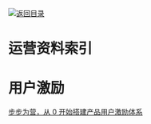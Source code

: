 [![返回目录](https://parg.co/UGo)](https://parg.co/b4z) 
 


 


 


 





# 运营资料索引


# 用户激励
[步步为营，从 0 开始搭建产品用户激励体系](http://36kr.com/p/532208.html?utm_source=tuicool&utm_medium=referral)
